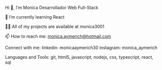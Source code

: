 Hi 👋, I'm Monica
Desarrollador Web Full-Stack

🌱 I’m currently learning React

👨‍💻 All of my projects are available at monica3001

📫 How to reach me: monica.aymerich@hotmail.com

Connect with me:
linkedin: monicaaymerich30 
instagram: monica_aymerich

Languages and Tools:
git, html5, javascript, nodejs, css, typescript, react, sql




